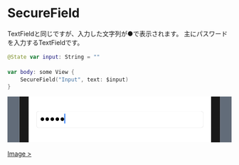 # SecureField

TextFieldと同じですが、入力した文字列が●で表示されます。
主にパスワードを入力するTextFieldです。

```Swift
@State var input: String = ""

var body: some View {
    SecureField("Input", text: $input)
}
```

<img src="../../Resources/4-securefield.png"/>

[Image >](5-Image.md)